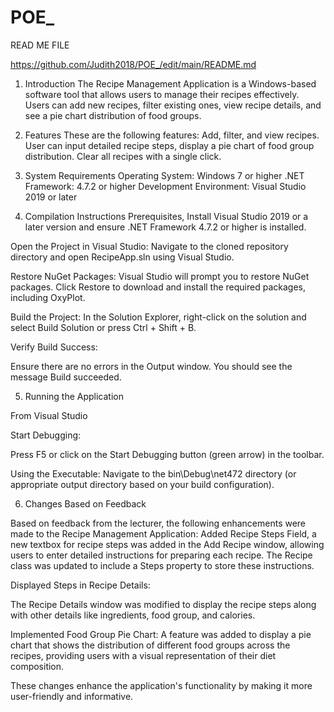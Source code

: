 # POE_
READ ME FILE 

https://github.com/Judith2018/POE_/edit/main/README.md

1. Introduction 
The Recipe Management Application is a Windows-based software tool that allows users to manage their recipes effectively. Users can add new recipes, filter existing ones, view recipe details, and see a pie chart distribution of food groups. 

2. Features 
These are the following features: Add, filter, and view recipes. User can input detailed recipe steps, display a pie chart of food group distribution. Clear all recipes with a single click. 

3. System Requirements 
Operating System: Windows 7 or higher 
.NET Framework: 4.7.2 or higher 
Development Environment: Visual Studio 2019 or later 

4. Compilation Instructions 
Prerequisites, Install Visual Studio 2019 or a later version and ensure .NET Framework 4.7.2 or higher is installed. 
  

Open the Project in Visual Studio: 
Navigate to the cloned repository directory and open RecipeApp.sln using Visual Studio. 

Restore NuGet Packages: 
Visual Studio will prompt you to restore NuGet packages. Click Restore to download and install the required packages, including OxyPlot. 

Build the Project:
In the Solution Explorer, right-click on the solution and select Build Solution or press Ctrl + Shift + B. 

Verify Build Success: 

  

Ensure there are no errors in the Output window. You should see the message Build succeeded. 

5. Running the Application 

From Visual Studio 

Start Debugging: 

Press F5 or click on the Start Debugging button (green arrow) in the toolbar. 

Using the Executable: 
Navigate to the bin\Debug\net472 directory (or appropriate output directory based on your build configuration). 


6. Changes Based on Feedback 

Based on feedback from the lecturer, the following enhancements were made to the Recipe Management Application: 
Added Recipe Steps Field, a new textbox for recipe steps was added in the Add Recipe window, allowing users to enter detailed instructions for preparing each recipe. The Recipe class was updated to include a Steps property to store these instructions. 

Displayed Steps in Recipe Details:

The Recipe Details window was modified to display the recipe steps along with other details like ingredients, food group, and calories. 

Implemented Food Group Pie Chart: 
A feature was added to display a pie chart that shows the distribution of different food groups across the recipes, providing users with a visual representation of their diet composition. 

These changes enhance the application's functionality by making it more user-friendly and informative. 
